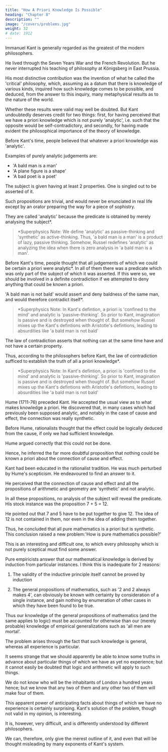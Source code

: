 ```yaml
---
title: "How A Priori Knowledge Is Possible"
heading: "Chapter 8"
description: ""
image: "/covers/problems.jpg"
weight: 32
# date: 1912
---
```




Immanuel Kant is generally regarded as the greatest of the modern philosophers.

He lived through the Seven Years War and the French Revolution. But he never interrupted his teaching of philosophy at Königsberg in East Prussia.

His most distinctive contribution was the invention of what he called the 'critical' philosophy, which, assuming as a datum that there is knowledge of various kinds, inquired how such knowledge comes to be possible, and deduced, from the answer to this inquiry, many metaphysical results as to the nature of the world.

Whether these results were valid may well be doubted. But Kant undoubtedly deserves credit for two things: first, for having perceived that we have a priori knowledge which is not purely 'analytic', i.e. such that the opposite would be self-contradictory, and secondly, for having made evident the philosophical importance of the theory of knowledge.

Before Kant's time, people believed that whatever a priori knowledge was 'analytic'. 

Examples of purely analytic judgements are: 
- 'A bald man is a man'
- 'A plane figure is a shape'
- 'A bad poet is a poet'


The subject is given having at least 2 properties. One is singled out to be asserted of it.

Such propositions are trivial, and would never be enunciated in real life except by an orator preparing the way for a piece of sophistry. 

They are called 'analytic' because the predicate is obtained by merely analysing the subject*. 

> *Superphysics Note: We define 'analytic' as passive-thinking and 'synthetic' as active-thinking. Thus, 'a bald man is a man' is a product of lazy, passive thinking. Somehow, Russel redefines 'analytic' as analyzing the idea when there is zero analysis in 'a bald man is a man'.


Before Kant's time, people thought that all judgements of which we could be certain a priori were analytic*. In all of them there was a predicate which was only part of the subject of which it was asserted. If this were so, we should be involved in a definite contradiction if we attempted to deny anything that could be known a priori. 

'A bald man is not bald' would assert and deny baldness of the same man, and would therefore contradict itself*. 

> *Superphysics Note: In Kant's defintion, a priori is 'confined to the mind' and analytic is 'passive-thinking'. So prior to Kant, imagination is passive and is destroyed when thought of. But somehow Russel mixes up the Kant's defintions with Aristotle's defintions, leading to absurdities like 'a bald man is not bald'


The law of contradiction asserts that nothing can at the same time have and not have a certain property.

Thus, according to the philosophers before Kant, the law of contradiction sufficed to establish the truth of all a priori knowledge*.

> *Superphysics Note: In Kant's defintion, a priori is 'confined to the mind' and analytic is 'passive-thinking'. So prior to Kant, imagination is passive and is destroyed when thought of. But somehow Russel mixes up the Kant's defintions with Aristotle's defintions, leading to absurdities like 'a bald man is not bald'


Hume (1711-76) preceded Kant. He accepted the usual view as to what makes knowledge a priori. He discovered that, in many cases which had previously been supposed analytic, and notably in the case of cause and effect, the connection was really synthetic.

Before Hume, rationalists thought that the effect could be logically deduced from the cause, if only we had sufficient knowledge. 

Hume argued correctly that this could not be done. 

Hence, he inferred the far more doubtful proposition that nothing could be known a priori about the connection of cause and effect. 

Kant had been educated in the rationalist tradition. He was much perturbed by Hume's scepticism. He endeavoured to find an answer to it. 

He perceived that the connection of cause and effect and all the propositions of arithmetic and geometry are 'synthetic' and not analytic.


In all these propositions, no analysis of the subject will reveal the predicate. His stock instance was the proposition 7 + 5 = 12. 

He pointed out that 7 and 5 have to be put together to give 12. The idea of 12 is not contained in them, nor even in the idea of adding them together. 

Thus, he concluded that all pure mathematics is a priori but is synthetic. This conclusion raised a new problem:'How is pure mathematics possible?' 

This is an interesting and difficult one, to which every philosophy which is not purely sceptical must find some answer. 

Pure empiricists answer that our mathematical knowledge is derived by induction from particular instances. I think this is inadequate for 2 reasons:

1. The validity of the inductive principle itself cannot be proved by induction

2. The general propositions of mathematics, such as '2 and 2 always makes 4', can obviously be known with certainty by consideration of a single instance, and gain nothing by enumeration of other cases in which they have been found to be true. 

Thus our knowledge of the general propositions of mathematics (and the same applies to logic) must be accounted for otherwise than our (merely probable) knowledge of empirical generalizations such as 'all men are mortal'.

The problem arises through the fact that such knowledge is general, whereas all experience is particular. 

It seems strange that we should apparently be able to know some truths in advance about particular things of which we have as yet no experience; but it cannot easily be doubted that logic and arithmetic will apply to such things. 

We do not know who will be the inhabitants of London a hundred years hence; but we know that any two of them and any other two of them will make four of them. 

This apparent power of anticipating facts about things of which we have no experience is certainly surprising. Kant's solution of the problem, though not valid in my opinion, is interesting.

It is, however, very difficult, and is differently understood by different philosophers. 

We can, therefore, only give the merest outline of it, and even that will be thought misleading by many exponents of Kant's system.

